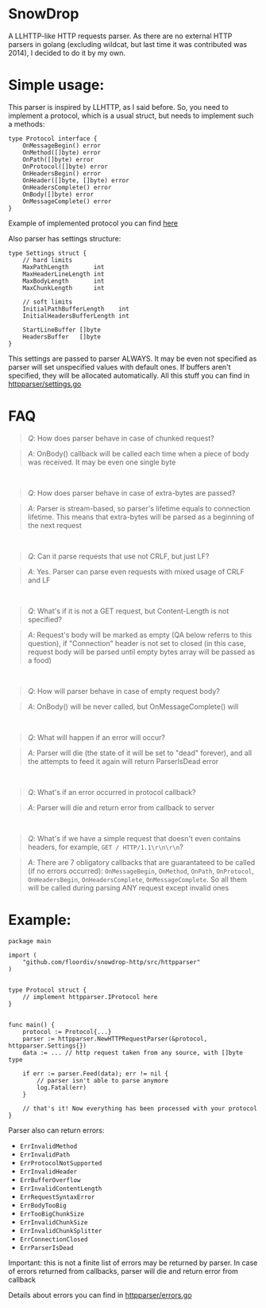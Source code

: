 # SnowDrop
A LLHTTP-like HTTP requests parser. As there are no external HTTP parsers in golang (excluding wildcat, but last time it was contributed was 2014), I decided to do it by my own.

# Simple usage:
This parser is inspired by LLHTTP, as I said before. So, you need to implement a protocol, which is a usual struct, but needs to implement such a methods:

```golang
type Protocol interface {
	OnMessageBegin() error
	OnMethod([]byte) error
	OnPath([]byte) error
	OnProtocol([]byte) error
	OnHeadersBegin() error
	OnHeader([]byte, []byte) error
	OnHeadersComplete() error
	OnBody([]byte) error
	OnMessageComplete() error
}
```

Example of implemented protocol you can find [here](https://github.com/floordiv/snowdrop-http/blob/master/tests/parser_test.go#L12)

Also parser has settings structure:

```golang
type Settings struct {
	// hard limits
	MaxPathLength       int
	MaxHeaderLineLength int
	MaxBodyLength       int
	MaxChunkLength      int

	// soft limits
	InitialPathBufferLength    int
	InitialHeadersBufferLength int

	StartLineBuffer []byte
	HeadersBuffer   []byte
}
```

This settings are passed to parser ALWAYS. It may be even not specified as parser will set unspecified values with default ones. If buffers aren't specified, they will be allocated automatically. All this stuff you can find in [httpparser/settings.go](https://github.com/fakefloordiv/snowdrop-http/blob/master/httpparser/settings.go)

# FAQ
> *Q*: How does parser behave in case of chunked request?

> *A*: OnBody() callback will be called each time when a piece of body was received. It may be even one single byte

<br>

> *Q*: How does parser behave in case of extra-bytes are passed?

> *A*: Parser is stream-based, so parser's lifetime equals to connection lifetime. This means that extra-bytes will be parsed as a beginning of the next request

<br>

> *Q*: Can it parse requests that use not CRLF, but just LF?

> *A*: Yes. Parser can parse even requests with mixed usage of CRLF and LF

<br>

> *Q*: What's if it is not a GET request, but Content-Length is not specified?

> *A*: Request's body will be marked as empty (QA below referrs to this question), if "Connection" header is not set to closed (in this case, request body will be parsed until empty bytes array will be passed as a food)

<br>

> *Q*: How will parser behave in case of empty request body?

> *A*: OnBody() will be never called, but OnMessageComplete() will

<br>

> *Q*: What will happen if an error will occur?

> *A*: Parser will die (the state of it will be set to "dead" forever), and all the attempts to feed it again will return ParserIsDead error

<br>

> *Q*: What's if an error occurred in protocol callback? 

> *A*: Parser will die and return error from callback to server

<br>

> *Q*: What's if we have a simple request that doesn't even contains headers, for example, `GET / HTTP/1.1\r\n\r\n`?

> *A*: There are 7 obligatory callbacks that are guarantateed to be called (if no errors occurred): `OnMessageBegin`, `OnMethod`, `OnPath`, `OnProtocol`, `OnHeadersBegin`, `OnHeadersComplete`, `OnMessageComplete`. So all them will be called during parsing ANY request except invalid ones

# Example:

```golang
package main

import (
	"github.com/floordiv/snowdrop-http/src/httpparser"
)


type Protocol struct {
	// implement httpparser.IProtocol here
}


func main() {
	protocol := Protocol{...}
	parser := httpparser.NewHTTPRequestParser(&protocol, httpparser.Settings{})
	data := ... // http request taken from any source, with []byte type
	
	if err := parser.Feed(data); err != nil {
		// parser isn't able to parse anymore
		log.Fatal(err)
	}
	
	// that's it! Now everything has been processed with your protocol
}
```

Parser also can return errors:
- `ErrInvalidMethod`      
- `ErrInvalidPath`
- `ErrProtocolNotSupported`
- `ErrInvalidHeader`
- `ErrBufferOverflow`
- `ErrInvalidContentLength`
- `ErrRequestSyntaxError`
- `ErrBodyTooBig`
- `ErrTooBigChunkSize`
- `ErrInvalidChunkSize`
- `ErrInvalidChunkSplitter`
- `ErrConnectionClosed`
- `ErrParserIsDead`

Important: this is not a finite list of errors may be returned by parser. In case of errors returned from callbacks, parser will die and return error from callback

Details about errors you can find in [httpparser/errors.go](https://github.com/fakefloordiv/snowdrop-http/blob/master/httpparser/errors.go)
